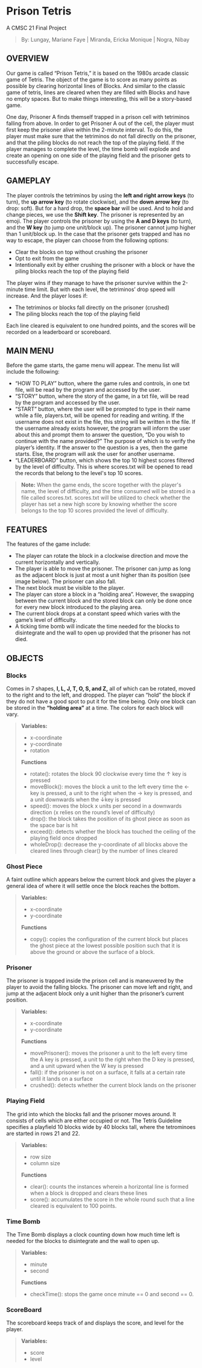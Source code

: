 
# Prison Tetris 
A CMSC 21 Final Project 

> By: Lungay, Mariane Faye | Miranda, Ericka Monique | Nogra, Nibay


## OVERVIEW
Our game is called “Prison Tetris,” it is based on the 1980s arcade classic game of Tetris. The object of the game is to score as many points as possible by clearing horizontal lines of Blocks. And similar to the classic game of tetris, lines are cleared when they are filled with Blocks and have no empty spaces. But to make things interesting, this will be a story-based game.

One day, Prisoner A finds themself trapped in a prison cell with tetriminos falling from above. In order to get Prisoner A out of the cell, the player must first keep the prisoner alive within the 2-minute interval. To do this, the player must make sure that the tetriminos do not fall directly on the prisoner, and that the piling blocks do not reach the top of the playing field. If the player
manages to complete the level, the time bomb will explode and create an opening on one side of the playing field and the prisoner gets to successfully escape.


## GAMEPLAY

The player controls the tetriminos by using the **left and right arrow keys** (to turn), the **up arrow key** (to rotate clockwise), and the **down arrow key** (to drop: soft). But for a hard drop, the **space bar** will be used. And to hold and change pieces, we use the **Shift key**. The prisoner is represented by an emoji. The player controls the prisoner by using the **A and D keys** (to turn), and the **W key** (to jump one unit/block up). The prisoner cannot jump higher than 1 unit/block up. In the case that the prisoner gets trapped and has no way to escape, the player can choose from the following options:

- Clear the blocks on top without crushing the prisoner 
- Opt to exit from the game 
- Intentionally exit by either crushing the prisoner with a block or have the piling blocks reach the top of the playing field

The player wins if they manage to have the prisoner survive within the 2-minute time limit. But with each level, the tetriminos’ drop speed will increase. And the player loses if:

- The tetriminos or blocks fall directly on the prisoner (crushed) 
- The piling blocks reach the top of the playing field

Each line cleared is equivalent to one hundred points, and the scores will be recorded on a leaderboard or scoreboard.

## MAIN MENU
Before the game starts, the game menu will appear. The menu list will include the following:
- “HOW TO PLAY” button, where the game rules and controls, in one txt file, will be read by the program and accessed by the user. 
- “STORY” button, where the story of the game, in a txt file, will be read by the program and accessed by the user. 
- “START” button, where the user will be prompted to type in their name while a file, players.txt, will be opened for reading and writing. If the username does not exist in the file, this string will be written in the file. If the username already exists however, the program will inform the user about this and prompt them to answer the question, “Do you wish to continue with the name provided?” The purpose of which is to verify the player’s identity. If the answer to the question is a yes, then the game starts. Else, the program will ask the user for another username. 
- “LEADERBOARD” button, which shows the top 10 highest scores filtered by the level of difficulty. This is where scores.txt will be opened to read the records that belong to the level's top 10 scores.

> **Note:** When the game ends, the score together with the player's name, the level of difficulty, and the time consumed will be stored in a file called scores.txt. scores.txt will be utilized to check whether the player has set a new high score by knowing whether the score belongs to the top 10 scores provided the level of difficulty.

## FEATURES

The features of the game include:
- The player can rotate the block in a clockwise direction and move the current horizontally and vertically. 
- The player is able to move the prisoner. The prisoner can jump as long as the adjacent block is just at most a unit higher than its position (see image below). The prisoner can also fall. 
- The next block must be visible to the player. 
- The player can store a block in a “holding area”. However, the swapping between the current block and the stored block can only be done once for every new block introduced to the playing area. 
- The current block drops at a constant speed which varies with the game’s level of difficulty. 
- A ticking time bomb will indicate the time needed for the blocks to disintegrate and the wall to open up provided that the prisoner has not died.

## OBJECTS

### Blocks
Comes in 7 shapes, **I, L, J, T, O, S, and Z,** all of which can be rotated, moved to the right and to the left, and dropped. The player can “hold” the block if they do not have a good spot to put it for the time being. Only one block can be stored in the **“holding area”** at a time. The colors for each block will vary.

> **Variables:**
> - x-coordinate 
> - y-coordinate 
> - rotation
> 
> **Functions**
> - rotate(): rotates the block 90 clockwise every time the ↑ key is pressed  
> - moveBlock(): moves the block a unit to the left every time the ← key is pressed, a unit to the right when the → key is pressed, and a unit downwards when the ↓key is pressed 
> - speed(): moves the block x units per second in a downwards direction (x relies on the round’s level of difficulty) 
> - drop(): the block takes the position of its ghost piece as soon as the space bar is hit 
> - exceed(): detects whether the block has touched the ceiling of the playing field once dropped 
> - wholeDrop(): decrease the y-coordinate of all blocks above the cleared lines through clear() by the number of lines cleared

### Ghost Piece
A faint outline which appears below the current block and gives the player a general idea of where it will settle once the block reaches the bottom.

> **Variables:**
> - x-coordinate 
> - y-coordinate 
> 
> **Functions**
> - copy(): copies the configuration of the current block but places the ghost piece at the lowest possible position such that it is above the ground or above the surface of a block.

### Prisoner
The prisoner is trapped inside the prison cell and is maneuvered by the player to avoid the falling blocks. The prisoner can move left and right, and jump at the adjacent block only a unit higher than the prisoner’s current position.

> **Variables:**
> - x-coordinate 
> - y-coordinate 
> 
> **Functions**
> - movePrisoner(): moves the prisoner a unit to the left every time the A key is pressed, a unit to the right when the D key is pressed, and a unit upward when the W key is pressed 
> - fall(): if the prisoner is not on a surface, it falls at a certain rate until it lands on a surface 
> - crushed(): detects whether the current block lands on the prisoner

### Playing Field
The grid into which the blocks fall and the prisoner moves around. It consists of cells which are either occupied or not. The Tetris Guideline specifies a playfield 10 blocks wide by 40 blocks tall, where the tetrominoes are started in rows 21 and 22.

> **Variables:**
> - row size 
> - column size
>
>**Functions**
> - clear(): counts the instances wherein a horizontal line is formed when a block is dropped and clears these lines 
> - score(): accumulates the score in the whole round such that a line cleared is equivalent to 100 points.

### Time Bomb
The Time Bomb displays a clock counting down how much time left is needed for the blocks to disintegrate and the wall to open up.
> **Variables:**
> - minute 
> - second
>
>**Functions**
> - checkTime(): stops the game once minute == 0 and second == 0.



### ScoreBoard
The scoreboard keeps track of and displays the score, and level for the player.
> **Variables:**
> - score 
> - level

